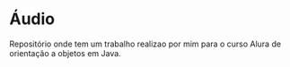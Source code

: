 # Áudio
Repositório onde tem um trabalho realizao por mim para o curso Alura de orientação a objetos em Java.
